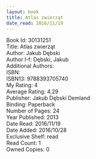```yaml
---
layout: book
title: Atlas zwierząt
date_read: 2016/11/19
---
```


Book Id: 30131251<br />
Title: Atlas zwierząt<br />
Author: Jakub Dębski<br />
Author l-f: Dębski, Jakub<br />
Additional Authors: <br />
ISBN: <br />
ISBN13: 9788393705740<br />
My Rating: 4<br />
Average Rating: 4.29<br />
Publisher: Jakub Dębski Demland<br />
Binding: Paperback<br />
Number of Pages: 24<br />
Year Published: 2013<br />
Date Read: 2016/11/19<br />
Date Added: 2016/10/28<br />
Exclusive Shelf: read<br />
Read Count: 1<br />
Owned Copies: 0<br />

